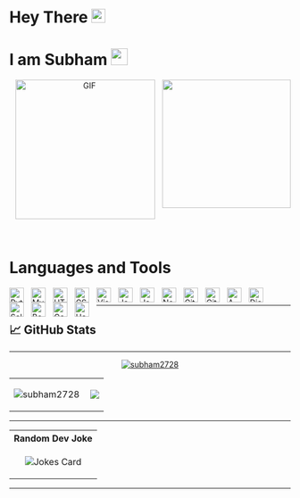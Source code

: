 # **Hey There** <img src="https://media.giphy.com/media/hvRJCLFzcasrR4ia7z/giphy.gif" width="25px">
# **I am Subham** <img src="https://emojis.slackmojis.com/emojis/images/1531849430/4246/blob-sunglasses.gif?1531849430" width="30"/>
<p align="center"> <img alt="GIF" src="https://user-images.githubusercontent.com/72430628/160745933-e9956d51-c2bb-4a31-ba00-b0e85a4724c7.gif" width="250" height="250/">
 <img align='right' src="https://media.giphy.com/media/M9gbBd9nbDrOTu1Mqx/giphy.gif"  width="230"/>
 </p>
<br>

# **Languages and Tools**

<img align="left" alt="Python" width="26px" src="https://www.svgrepo.com/show/354238/python.svg" style="padding-right:10px;" />
<img align="left" alt="MySQL" width="26px" src="https://cdn.jsdelivr.net/gh/devicons/devicon/icons/mysql/mysql-original.svg" style="padding-right:10px;" />
<img align="left" alt="HTML5" width="26px" src="https://cdn.jsdelivr.net/gh/devicons/devicon/icons/html5/html5-original.svg" style="padding-right:10px;" />
<img align="left" alt="CSS3" width="26px" src="https://cdn.jsdelivr.net/gh/devicons/devicon/icons/css3/css3-original.svg" style="padding-right:10px;" />
<img align="left" alt="Visual Studio Code" width="26px" src="https://cdn.jsdelivr.net/gh/devicons/devicon/icons/vscode/vscode-original.svg" style="padding-right:10px;" />
<img align="left" alt="JavaScript" width="26px" src="https://cdn.jsdelivr.net/gh/devicons/devicon/icons/javascript/javascript-original.svg" style="padding-right:10px;" />
<img align="left" alt="Java" width="26px" src="https://www.svgrepo.com/show/184143/java.svg" style="padding-right:10px;" />
<img align="left" alt="Node.js" width="26px" src="https://cdn.jsdelivr.net/gh/devicons/devicon/icons/nodejs/nodejs-original.svg" style="padding-right:10px;" />
<img align="left" alt="Git" width="26px" src="https://www.svgrepo.com/show/353778/git.svg" style="padding-right:10px;" />
<img align="left" alt="Github" width="26px" src="https://www.svgrepo.com/show/346974/github.svg" style="padding-right:10px;" />
<img align="left" alt="AWS" width="26px" src="https://www.svgrepo.com/show/353443/aws.svg" style="padding-right:10px;" />
<img align="left" alt="Django" width="26px" src="https://www.svgrepo.com/show/373554/django.svg" style="padding-right:10px;" />
<img align="left" alt="Selenium" width="26px" src="https://www.svgrepo.com/show/354321/selenium.svg" style="padding-right:10px;" />
<img align="left" alt="Bootstrap" width="26px" src="https://www.svgrepo.com/show/353498/bootstrap.svg" style="padding-right:10px;" />
<img align="left" alt="Google Sheets" width="26px" src="https://www.svgrepo.com/show/223056/sheets-sheet.svg" style="padding-right:10px;" />
<img align="left" alt="Heroku" width="26px" src="https://www.svgrepo.com/show/303683/heroku-logo.svg" style="padding-right:10px;" />


</p>
<br>
<hr>

## &#x1f4c8; GitHub Stats
<table align='center'>
  <tr>
    <td>
      <p align="center"> <img src="https://github-readme-stats.vercel.app/api?username=subham2728&show_icons=true&theme=gotham&count_private=true" alt="subham2728" />
      </a>
     </td>
      <td>
      <img align="right" src="https://github-readme-stats.vercel.app/api/top-langs/?username=subham2728&theme=gotham&show_icons=true">
      </a>
     </td>
  </tr>
<hr>
<p align="center"> <a href="https://github.com/ryo-ma/github-profile-trophy"><img src="https://github-profile-trophy.vercel.app/?username=subham2728" alt="subham2728" /></a> </p>
</table>
<table align='center' style:text-align:center>

<th>Random Dev Joke</th>
  <tr>
    <td>
      <p align="center"><img src="https://readme-jokes.vercel.app/api?hideBorder&theme=nightowl" alt="Jokes Card" />
     </td>
  </tr>
<hr>

</table>

<hr>

